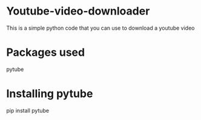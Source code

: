 # Youtube-video-downloader
This is a simple python code that you can use to download a youtube video

# Packages used
pytube
# Installing pytube
pip install pytube
